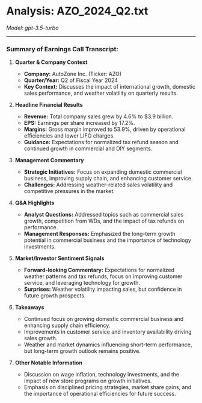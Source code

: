 # Analysis: AZO_2024_Q2.txt

*Model: gpt-3.5-turbo*

---

### Summary of Earnings Call Transcript:

1. **Quarter & Company Context**
   - **Company:** AutoZone Inc. (Ticker: AZO)
   - **Quarter/Year:** Q2 of Fiscal Year 2024
   - **Key Context:** Discusses the impact of international growth, domestic sales performance, and weather volatility on quarterly results.

2. **Headline Financial Results**
   - **Revenue:** Total company sales grew by 4.6% to $3.9 billion.
   - **EPS:** Earnings per share increased by 17.2%.
   - **Margins:** Gross margin improved to 53.9%, driven by operational efficiencies and lower LIFO charges.
   - **Guidance:** Expectations for normalized tax refund season and continued growth in commercial and DIY segments.

3. **Management Commentary**
   - **Strategic Initiatives:** Focus on expanding domestic commercial business, improving supply chain, and enhancing customer service.
   - **Challenges:** Addressing weather-related sales volatility and competitive pressures in the market.

4. **Q&A Highlights**
   - **Analyst Questions:** Addressed topics such as commercial sales growth, competition from WDs, and the impact of tax refunds on performance.
   - **Management Responses:** Emphasized the long-term growth potential in commercial business and the importance of technology investments.

5. **Market/Investor Sentiment Signals**
   - **Forward-looking Commentary:** Expectations for normalized weather patterns and tax refunds, focus on improving customer service, and leveraging technology for growth.
   - **Surprises:** Weather volatility impacting sales, but confidence in future growth prospects.

6. **Takeaways**
   - Continued focus on growing domestic commercial business and enhancing supply chain efficiency.
   - Improvements in customer service and inventory availability driving sales growth.
   - Weather and market dynamics influencing short-term performance, but long-term growth outlook remains positive.

7. **Other Notable Information**
   - Discussion on wage inflation, technology investments, and the impact of new store programs on growth initiatives.
   - Emphasis on disciplined pricing strategies, market share gains, and the importance of operational efficiencies for future success.